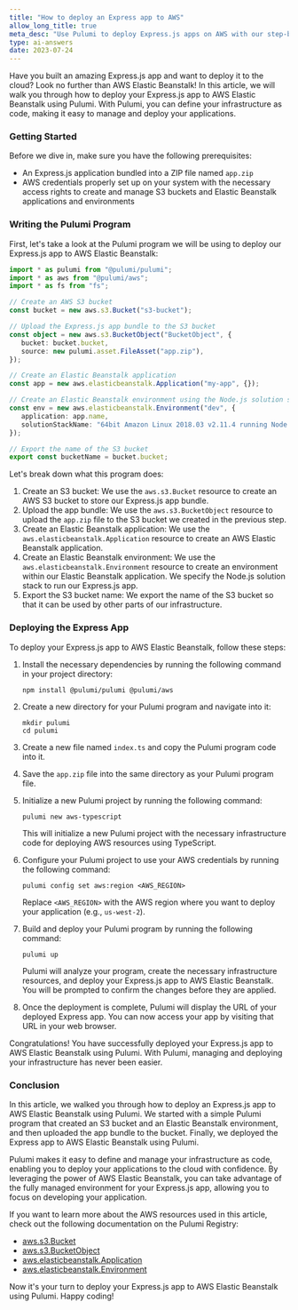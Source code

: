 ```yaml
---
title: "How to deploy an Express app to AWS"
allow_long_title: true
meta_desc: "Use Pulumi to deploy Express.js apps on AWS with our step-by-step guide. Ideal for developers managing daily Express.js tasks on AWS."
type: ai-answers
date: 2023-07-24
---
```


Have you built an amazing Express.js app and want to deploy it to the cloud? Look no further than AWS Elastic Beanstalk! In this article, we will walk you through how to deploy your Express.js app to AWS Elastic Beanstalk using Pulumi. With Pulumi, you can define your infrastructure as code, making it easy to manage and deploy your applications.

### Getting Started

Before we dive in, make sure you have the following prerequisites:

- An Express.js application bundled into a ZIP file named `app.zip`
- AWS credentials properly set up on your system with the necessary access rights to create and manage S3 buckets and Elastic Beanstalk applications and environments

### Writing the Pulumi Program

First, let's take a look at the Pulumi program we will be using to deploy our Express.js app to AWS Elastic Beanstalk:

```typescript
import * as pulumi from "@pulumi/pulumi";
import * as aws from "@pulumi/aws";
import * as fs from "fs";

// Create an AWS S3 bucket
const bucket = new aws.s3.Bucket("s3-bucket");

// Upload the Express.js app bundle to the S3 bucket
const object = new aws.s3.BucketObject("BucketObject", {
   bucket: bucket.bucket,
   source: new pulumi.asset.FileAsset("app.zip"),
});

// Create an Elastic Beanstalk application
const app = new aws.elasticbeanstalk.Application("my-app", {});

// Create an Elastic Beanstalk environment using the Node.js solution stack
const env = new aws.elasticbeanstalk.Environment("dev", {
   application: app.name,
   solutionStackName: "64bit Amazon Linux 2018.03 v2.11.4 running Node.js",
});

// Export the name of the S3 bucket
export const bucketName = bucket.bucket;
```

Let's break down what this program does:

1. Create an S3 bucket: We use the `aws.s3.Bucket` resource to create an AWS S3 bucket to store our Express.js app bundle.
2. Upload the app bundle: We use the `aws.s3.BucketObject` resource to upload the `app.zip` file to the S3 bucket we created in the previous step.
3. Create an Elastic Beanstalk application: We use the `aws.elasticbeanstalk.Application` resource to create an AWS Elastic Beanstalk application.
4. Create an Elastic Beanstalk environment: We use the `aws.elasticbeanstalk.Environment` resource to create an environment within our Elastic Beanstalk application. We specify the Node.js solution stack to run our Express.js app.
5. Export the S3 bucket name: We export the name of the S3 bucket so that it can be used by other parts of our infrastructure.

### Deploying the Express App

To deploy your Express.js app to AWS Elastic Beanstalk, follow these steps:

1. Install the necessary dependencies by running the following command in your project directory:

   ```shell
   npm install @pulumi/pulumi @pulumi/aws
   ```

2. Create a new directory for your Pulumi program and navigate into it:

   ```shell
   mkdir pulumi
   cd pulumi
   ```

3. Create a new file named `index.ts` and copy the Pulumi program code into it.

4. Save the `app.zip` file into the same directory as your Pulumi program file.

5. Initialize a new Pulumi project by running the following command:

   ```shell
   pulumi new aws-typescript
   ```

   This will initialize a new Pulumi project with the necessary infrastructure code for deploying AWS resources using TypeScript.

6. Configure your Pulumi project to use your AWS credentials by running the following command:

   ```shell
   pulumi config set aws:region <AWS_REGION>
   ```

   Replace `<AWS_REGION>` with the AWS region where you want to deploy your application (e.g., `us-west-2`).

7. Build and deploy your Pulumi program by running the following command:

   ```shell
   pulumi up
   ```

   Pulumi will analyze your program, create the necessary infrastructure resources, and deploy your Express.js app to AWS Elastic Beanstalk. You will be prompted to confirm the changes before they are applied.

8. Once the deployment is complete, Pulumi will display the URL of your deployed Express app. You can now access your app by visiting that URL in your web browser.

Congratulations! You have successfully deployed your Express.js app to AWS Elastic Beanstalk using Pulumi. With Pulumi, managing and deploying your infrastructure has never been easier.

### Conclusion

In this article, we walked you through how to deploy an Express.js app to AWS Elastic Beanstalk using Pulumi. We started with a simple Pulumi program that created an S3 bucket and an Elastic Beanstalk environment, and then uploaded the app bundle to the bucket. Finally, we deployed the Express app to AWS Elastic Beanstalk using Pulumi.

Pulumi makes it easy to define and manage your infrastructure as code, enabling you to deploy your applications to the cloud with confidence. By leveraging the power of AWS Elastic Beanstalk, you can take advantage of the fully managed environment for your Express.js app, allowing you to focus on developing your application.

If you want to learn more about the AWS resources used in this article, check out the following documentation on the Pulumi Registry:

- [aws.s3.Bucket](https://www.pulumi.com/registry/packages/aws/api-docs/s3/bucket/)
- [aws.s3.BucketObject](https://www.pulumi.com/registry/packages/aws/api-docs/s3/bucketobject/)
- [aws.elasticbeanstalk.Application](https://www.pulumi.com/registry/packages/aws/api-docs/elasticbeanstalk/application/)
- [aws.elasticbeanstalk.Environment](https://www.pulumi.com/registry/packages/aws/api-docs/elasticbeanstalk/environment/)

Now it's your turn to deploy your Express.js app to AWS Elastic Beanstalk using Pulumi. Happy coding!
